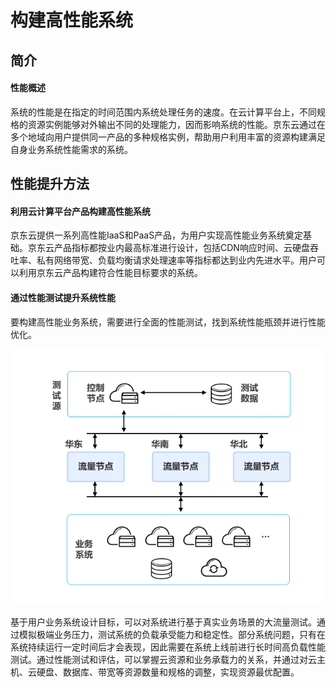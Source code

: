 # 构建高性能系统

## 简介

#### 性能概述

系统的性能是在指定的时间范围内系统处理任务的速度。在云计算平台上，不同规格的资源实例能够对外输出不同的处理能力，因而影响系统的性能。京东云通过在多个地域向用户提供同一产品的多种规格实例，帮助用户利用丰富的资源构建满足自身业务系统性能需求的系统。

## 性能提升方法

#### 利用云计算平台产品构建高性能系统

京东云提供一系列高性能IaaS和PaaS产品，为用户实现高性能业务系统奠定基础。京东云产品指标都按业内最高标准进行设计，包括CDN响应时间、云硬盘吞吐率、私有网络带宽、负载均衡请求处理速率等指标都达到业内先进水平。用户可以利用京东云产品构建符合性能目标要求的系统。

#### 通过性能测试提升系统性能

要构建高性能业务系统，需要进行全面的性能测试，找到系统性能瓶颈并进行性能优化。

  ![高性能-1](../../../../image/whitepaper/高性能-1.png)                                     

基于用户业务系统设计目标，可以对系统进行基于真实业务场景的大流量测试。通过模拟极端业务压力，测试系统的负载承受能力和稳定性。部分系统问题，只有在系统持续运行一定时间后才会表现，因此需要在系统上线前进行长时间高负载性能测试。通过性能测试和评估，可以掌握云资源和业务承载力的关系，并通过对云主机、云硬盘、数据库、带宽等资源数量和规格的调整，实现资源最优配置。
